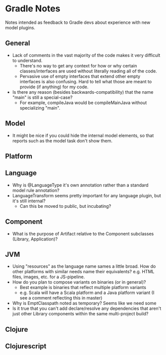 # Gradle Notes

Notes intended as feedback to Gradle devs about experience with new model plugins.

## General

- Lack of comments in the vast majority of the code makes it very difficult to understand.
    - There's no way to get any context for how or why certain classes/interfaces are used
      without literally reading all of the code.
    - Pervasive use of empty interfaces that extend other empty interfaces is also confusing.
      Hard to tell what those are meant to provide (if anything) for my code.
- Is there any reason (besides backwards-compatibility) that the name "main" is still a special-case?
    - For example, compileJava would be compileMainJava without specializing "main".

## Model

- It might be nice if you could hide the internal model elements, so that reports such as the model task don't show them.

## Platform

## Language

- Why is @LanguageType it's own annotation rather than a standard model rule annotation?
- LanguageTransform seems pretty important for any language plugin, but it's still internal?
    - Can this be moved to public, but incubating?

## Component

- What is the purpose of Artifact relative to the Component subclasses (Library, Application)?

## JVM

- Using "resources" as the language name sames a little broad. How do other platforms with similar
  needs name their equivalents? e.g. HTML files, images, etc. for a JS-pipeline.
- How do you plan to compose variants on binaries (or in general)?
    - Best example is binaries that reflect multiple platform variants
    - e.g. Scala will have a Scala platform and a Java platform variant (I see a comment reflecting this in master)
- Why is EmptClasspath noted as temporary? Seems like we need some 
- Is it true that you can't add declare/resolve any dependencies that aren't just other Library components within the same multi-project build?

## Clojure

## Clojurescript
